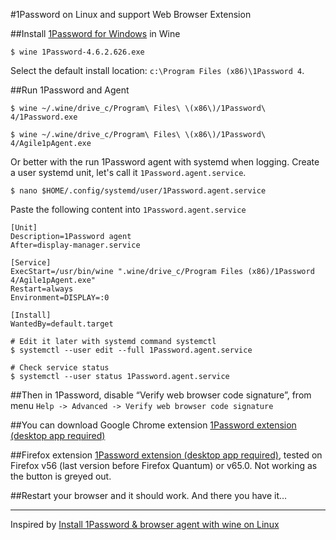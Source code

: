 #1Password on Linux and support Web Browser Extension

##Install [1Password for Windows](https://c.1password.com/dist/1P/win4/1Password-4.6.2.626.exe) in Wine
```
$ wine 1Password-4.6.2.626.exe
```
Select the default install location: `c:\Program Files (x86)\1Password 4`.

##Run 1Password and Agent
```
$ wine ~/.wine/drive_c/Program\ Files\ \(x86\)/1Password\ 4/1Password.exe

$ wine ~/.wine/drive_c/Program\ Files\ \(x86\)/1Password\ 4/Agile1pAgent.exe
```

Or better with the run 1Password agent with systemd when logging. Create a user systemd unit, let's call it `1Password.agent.service`.
```
$ nano $HOME/.config/systemd/user/1Password.agent.service
```
Paste the following content into `1Password.agent.service`
```
[Unit]
Description=1Password agent
After=display-manager.service

[Service]
ExecStart=/usr/bin/wine ".wine/drive_c/Program Files (x86)/1Password 4/Agile1pAgent.exe"
Restart=always
Environment=DISPLAY=:0

[Install]
WantedBy=default.target
```

```
# Edit it later with systemd command systemctl
$ systemctl --user edit --full 1Password.agent.service

# Check service status
$ systemctl --user status 1Password.agent.service
```

##Then in 1Password, disable “Verify web browser code signature”, from menu `Help -> Advanced -> Verify web browser code signature`

##You can download Google Chrome extension
[1Password extension (desktop app required)](https://chrome.google.com/webstore/detail/1password-extension-deskt/aomjjhallfgjeglblehebfpbcfeobpgk?hl=en)

##Firefox extension
[1Password extension (desktop app required)](https://1password.com/browsers/beta/firefox/), tested on Firefox v56 (last version before Firefox Quantum) or v65.0. Not working as the button is greyed out.

##Restart your browser and it should work.
And there you have it…


------------------------------------------------------------------------
Inspired by [Install 1Password & browser agent with wine on Linux](https://blog.arkey.fr/2015/11/16/1Password-wine/) 